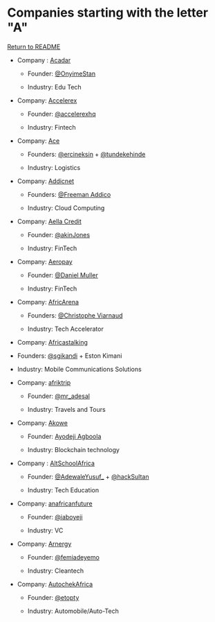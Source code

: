 # Companies starting with the letter "A"

[Return to README](../README.md)


- Company : [Acadar](https://acadar.com/)

  - Founder: [@OnyimeStan](https://twitter.com/OnyimeStan)

  - Industry: Edu Tech
 
- Company: [Accelerex](https://www.globalaccelerex.com)

  - Founder: [@accelerexhq](https://twitter.com/accelerexhq)

  - Industry: Fintech

- Company: [Ace](https://www.ace.ng/)

  - Founders: [@ercineksin](https://pl.linkedin.com/in/ercineksin) + [@tundekehinde](https://ng.linkedin.com/in/tunde-kehinde-048aa635)

  - Industry: Logistics

- Company: [Addicnet](https://www.addicnet.ng/)

  - Founders: [@Freeman Addico](https://pl.linkedin.com/in/freeman-addico)

  - Industry: Cloud Computing

- Company: [Aella Credit](https://aellacredit.com/)

  - Founder: [@akinJones](https://twitter.com/akinj110)

  - Industry: FinTech

- Company: [Aeropay](https://wwww.aeropay.com/)

  - Founder: [@Daniel Muller](https://twitter.com/danielmuller)

  - Industry: FinTech

- Company: [AfricArena](https://www.africarena.com/)

  - Founders: [@Christophe Viarnaud](https://x.com/@capemaverick)

  - Industry: Tech Accelerator
 
 - Company: [Africastalking](https://africastalking.com/)

  - Founders: [@sgikandi](https://twitter.com/sgikandi) + Eston Kimani

  - Industry: Mobile Communications Solutions

- Company: [afriktrip](https://afriktrip.com/)

  - Founder: [@mr_adesal](https://twitter.com/mr_adesal)

  - Industry: Travels and Tours

- Company: [Akowe](https://akowe.app/)

  - Founder: [Ayodeji Agboola](https://www.twitter.com/mededot)

  - Industry: Blockchain technology

- Company : [AltSchoolAfrica](https://altschoolafrica.com/)

  - Founder: [@AdewaleYusuf\_](https://twitter.com/AdewaleYusuf_) + [@hackSultan](https://twitter.com/hackSultan)

  - Industry: Tech Education

- Company: [anafricanfuture](https://www.future.africa/)

  - Founder: [@iaboyeji](https://twitter.com/iaboyeji)

  - Industry: VC
 
- Company: [Arnergy](https://www.arnergy.com)

  - Founder: [@femiadeyemo](https://twitter.com/femiadeyemo)

  - Industry: Cleantech

- Company: [AutochekAfrica](https://www.autochek.africa/ng)

  - Founder: [@etopty](https://twitter.com/etopty)

  - Industry: Automobile/Auto-Tech
